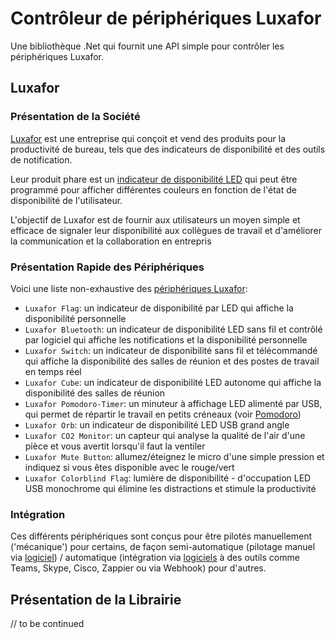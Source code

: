 # Contrôleur de périphériques Luxafor

Une bibliothèque .Net qui fournit une API simple pour contrôler les périphériques Luxafor.

## Luxafor

### Présentation de la Société

[Luxafor](https://luxafor.com) est une entreprise qui conçoit et vend des produits pour la productivité de bureau, tels que des indicateurs de disponibilité et des outils de notification. 

Leur produit phare est un [indicateur de disponibilité LED](https://luxafor.com/product/flag) qui peut être programmé pour afficher différentes couleurs en fonction de l'état de disponibilité de l'utilisateur. 

L'objectif de Luxafor est de fournir aux utilisateurs un moyen simple et efficace de signaler leur disponibilité aux collègues de travail et d'améliorer la communication et la collaboration en entrepris

### Présentation Rapide des Périphériques

Voici une liste non-exhaustive des [périphériques Luxafor](https://luxafor.com/products):

- `Luxafor Flag`: un indicateur de disponibilité par LED qui affiche la disponibilité personnelle
- `Luxafor Bluetooth`: un indicateur de disponibilité LED sans fil et contrôlé par logiciel qui affiche les notifications et la disponibilité personnelle
- `Luxafor Switch`: un indicateur de disponibilité sans fil et télécommandé qui affiche la disponibilité des salles de réunion et des postes de travail en temps réel
- `Luxafor Cube`: un indicateur de disponibilité LED autonome qui affiche la disponibilité des salles de réunion
- `Luxafor Pomodoro-Timer`: un minuteur à affichage LED alimenté par USB, qui permet de répartir le travail en petits créneaux (voir [Pomodoro](https://reefact.net/craftsmanship/tools/pomodoro))
- `Luxafor Orb`: un indicateur de disponibilité LED USB grand angle
- `Luxafor CO2 Monitor`: un capteur qui analyse la qualité de l'air d'une pièce et vous avertit lorsqu'il faut la ventiler
- `Luxafor Mute Button`: allumez/éteignez le micro d'une simple pression et indiquez si vous êtes disponible avec le rouge/vert
- `Luxafor Colorblind Flag`: lumière de disponibilité - d'occupation LED USB monochrome qui élimine les distractions et stimule la productivité

### Intégration

Ces différents périphériques sont conçus pour être pilotés manuellement ('mécanique') pour certains, de façon semi-automatique (pilotage manuel via [logiciel](https://luxaformanual.com)) / automatique (intégration via [logiciels](https://luxaformanual.com) à des outils comme Teams, Skype, Cisco, Zappier ou via Webhook) pour d'autres. 

## Présentation de la Librairie

// to be continued 

